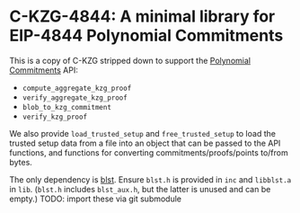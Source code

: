 # C-KZG-4844: A minimal library for EIP-4844 Polynomial Commitments

This is a copy of C-KZG stripped down to support the [Polynomial Commitments](https://github.com/ethereum/consensus-specs/blob/dev/specs/eip4844/polynomial-commitments.md) API:
- `compute_aggregate_kzg_proof`
- `verify_aggregate_kzg_proof`
- `blob_to_kzg_commitment`
- `verify_kzg_proof`

We also provide `load_trusted_setup` and `free_trusted_setup` to load the
trusted setup data from a file into an object that can be passed to the API
functions, and functions for converting commitments/proofs/points to/from bytes.

The only dependency is [blst](https://github.com/supranational/blst).
Ensure `blst.h` is provided in `inc` and `libblst.a` in `lib`.
(`blst.h` includes `blst_aux.h`, but the latter is unused and can be empty.)
TODO: import these via git submodule
